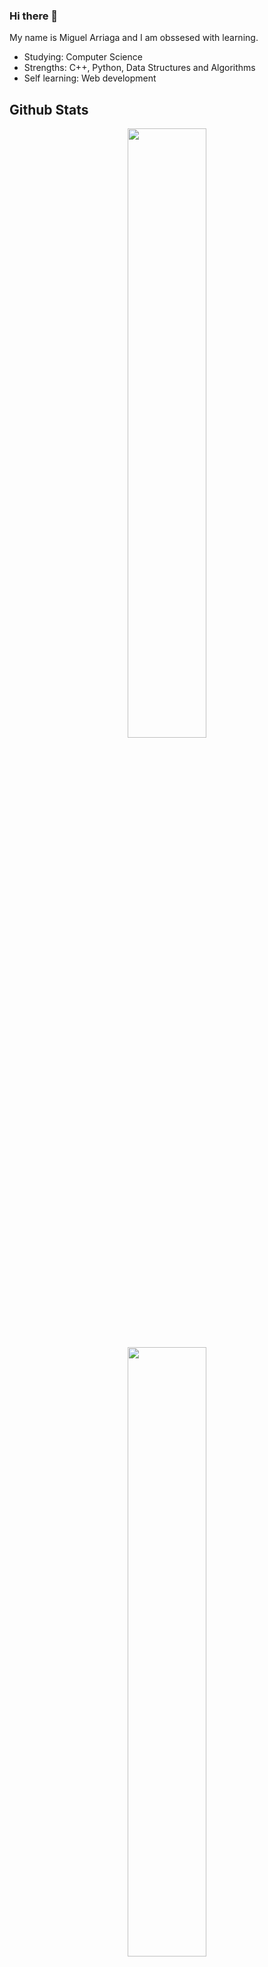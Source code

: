 ### Hi there 👋

My name is Miguel Arriaga and I am obssesed with learning.
- Studying: Computer Science
- Strengths: C++, Python, Data Structures and Algorithms
- Self learning: Web development

## Github Stats

<div align="center">
<img width="50%" src="https://github-readme-stats.vercel.app/api?username=marriagav&layout=compact&count_private=true&theme=react&&hide_border=true&show_icons=true"> 
<div align="center">
<img width="50%" src="https://github-readme-stats.vercel.app/api/top-langs/?username=marriagav&count_private=true&layout=compact&theme=react&&hide_border=true"> 
